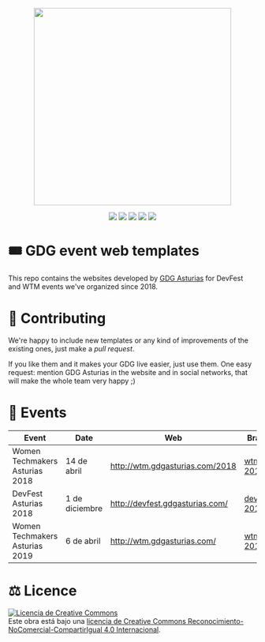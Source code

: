 <p align="center">
  <img src="./.github/logos/gdg-asturias.png"  width="400">
</p>
<p align="center">
  <a href="https://meetup.com/GDG-Asturias"><img src="https://img.shields.io/badge/meetup-link-red.svg"/></a>
  <a href="https://gdgasturias.com"><img src="https://img.shields.io/badge/web-link-green.svg"/></a>
  <a href="https://twitter.com/gdgasturias"><img src="https://img.shields.io/badge/twitter-link-9cf.svg"/></a>
  <a href="https://facebook.com/gdgasturias"><img src="https://img.shields.io/badge/facebook-link-blue.svg"/></a>
  <a href="https://instagram.com/gdgasturias"><img src="https://img.shields.io/badge/instagram-link-brown.svg"/></a>
</p>

# 🎟 GDG event web templates

This repo contains the websites developed by [GDG Asturias](https://www.meetup.com/es-ES/GDG-Asturias) for DevFest and WTM events we've organized since 2018.

# 🥳 Contributing

We're happy to include new templates or any kind of improvements of the existing ones, just make a _pull request_.

If you like them and it makes your GDG live easier, just use them. One easy request: mention GDG Asturias in the website and in social networks, that will make the whole team very happy ;)

# 📅 Events

| Event                         | Date          | Web                             | Branch                                                                        | Framework     |
| ------------------------------ | -------------- | ------------------------------- | --------------------------------------------------------------------------- | ------------- |
| Women Techmakers Asturias 2018 | 14 de abril    | http://wtm.gdgasturias.com/2018 | [wtm-2018](https://github.com/SantiMA10/Event-Keeper/tree/wtm-2018)         | Vue 2.5       |
| DevFest Asturias 2018          | 1 de diciembre | http://devfest.gdgasturias.com/ | [devfest-2018](https://github.com/SantiMA10/Event-Keeper/tree/devfest-2018) | VuePress 0.14 |
| Women Techmakers Asturias 2019 | 6 de abril     | http://wtm.gdgasturias.com/     | [wtm-2019](https://github.com/SantiMA10/Event-Keeper/tree/wtm-2019)         | NuxtJS 2.6    |

# ⚖️ Licence

<a rel="license" href="http://creativecommons.org/licenses/by-nc-sa/4.0/"><img alt="Licencia de Creative Commons" style="border-width:0" src="https://i.creativecommons.org/l/by-nc-sa/4.0/88x31.png" /></a><br />Este obra está bajo una <a rel="license" href="http://creativecommons.org/licenses/by-nc-sa/4.0/">licencia de Creative Commons Reconocimiento-NoComercial-CompartirIgual 4.0 Internacional</a>.
